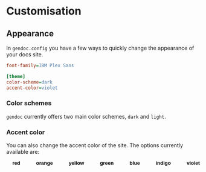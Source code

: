 # Customisation

## Appearance

In `gendoc.config` you have a few ways to quickly change the appearance of your docs site.

```ini
font-family=IBM Plex Sans

[theme]
color-scheme=dark
accent-color=violet
```

### Color schemes

`gendoc` currently offers two main color schemes, `dark` and `light`.

### Accent color

You can also change the accent color of the site. The options currently available are:

<div style="display: flex; gap: 10px;">
    <button class="color-button" style="background-color: var(--gd-red)" onclick="changeColor('red')">red</button>
    <button class="color-button" style="background-color: var(--gd-orange)" onclick="changeColor('orange')">orange</button>
    <button class="color-button" style="background-color: var(--gd-yellow)" onclick="changeColor('yellow')">yellow</button>
    <button class="color-button" style="background-color: var(--gd-green)" onclick="changeColor('green')">green</button>
    <button class="color-button" style="background-color: var(--gd-blue)" onclick="changeColor('blue')">blue</button>
    <button class="color-button" style="background-color: var(--gd-indigo)" onclick="changeColor('indigo')">indigo</button>
    <button class="color-button" style="background-color: var(--gd-violet)" onclick="changeColor('violet')">violet</button>
    <style>.color-button { border: none; color: black; font-weight: bold; padding: 0 1rem; }</style>
    <script>function changeColor(color) { document.querySelector('body').setAttribute('data-gd-accent-color', color); }</script>
</div>
